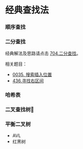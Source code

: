 # 经典查找法

### 顺序查找
### 二分查找

经典解法及思路请点击 [704.二分查找](./leetcode/0704-二分查找.md)。

相关题目：

 - [0035. 搜索插入位置](./leetcode/0035-搜索插入位置.md)
 - [436.寻找右区间](./leetcode/0436-寻找右区间.md)

### 哈希表
### 二叉查找树🌲
### 平衡二叉树
 - AVL
 - 红黑树